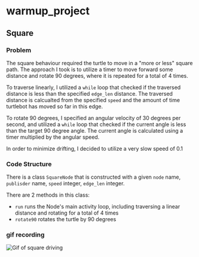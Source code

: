# warmup_project

## Square

### Problem

The square behaviour required the turtle to move in a "more or less" square path. The approach I took is to utilize a timer to move forward some distance and rotate 90 degrees, where it is repeated for a total of 4 times. 

To traverse linearly, I utilized a `while` loop that checked if the traversed distance is less than the specified `edge_len` distance. The traversed distance is calcualted from the specified `speed` and the amount of time turtlebot has moved so far in this edge.

To rotate 90 degrees, I specified an angular velocity of 30 degrees per second, and utilized a `while` loop that checked if the current angle is less than the target 90 degree angle. The current angle is calculated using a timer multiplied by the angular speed. 

In order to minimize drifting, I decided to utilize a very slow speed of 0.1

### Code Structure

There is a class `SquareNode` that is constructed with a given `node` name, `publisder` name, `speed` integer, `edge_len` integer. 

There are 2 methods in this class:

- `run` runs the Node's main activity loop, including traversing a linear distance and rotating for a total of 4 times 
- `rotate90` rotates the turtle by 90 degrees


### gif recording

![Gif of square driving](./gifs/square.gif)
